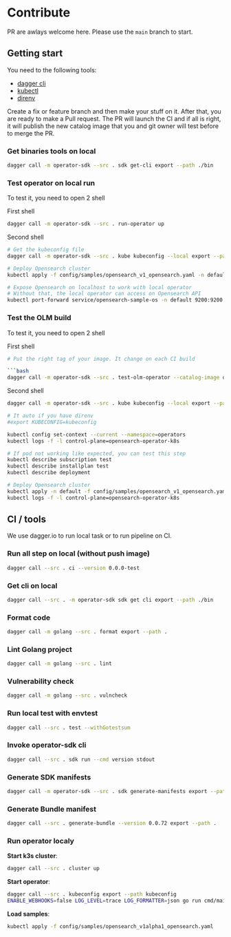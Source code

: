 # Contribute

PR are awlays welcome here. Please use the `main` branch to start.

## Getting start

You need to the following tools:
  - [dagger cli](https://docs.dagger.io/install/)
  - [kubectl](https://kubernetes.io/fr/docs/tasks/tools/install-kubectl/)
  - [direnv](https://direnv.net/)

Create a fix or feature branch and then make your stuff on it.
After that, you are ready to make a Pull request. The PR will launch the CI and if all is right, it will publish the new catalog image that you and git owner will test before to merge the PR.

### Get binaries tools on local

```bash
dagger call -m operator-sdk --src . sdk get-cli export --path ./bin
```

### Test operator on local run
To test it, you need to open 2 shell

First shell
```bash
dagger call -m operator-sdk --src . run-operator up
```

Second shell
```bash
# Get the kubeconfig file
dagger call -m operator-sdk --src . kube kubeconfig --local export --path kubeconfig

# Deploy Opensearch cluster
kubectl apply -f config/samples/opensearch_v1_opensearch.yaml -n default

# Expose Opensearch on localhost to work with local operator
# Without that, the local operator can access on Opensearch API
kubectl port-forward service/opensearch-sample-os -n default 9200:9200
```


### Test the OLM build
To test it, you need to open 2 shell

First shell
```bash
# Put the right tag of your image. It change on each CI build

```bash
dagger call -m operator-sdk --src . test-olm-operator --catalog-image quay.io/webcenter/monitoring-operator-catalog:0.0.1-pr.31 --name monitoring-operator --channel alpha up
```

Second shell
```bash
dagger call -m operator-sdk --src . kube kubeconfig --local export --path kubeconfig

# It auto if you have direnv
#export KUBECONFIG=kubeconfig

kubectl config set-context --current --namespace=operators
kubectl logs -f -l control-plane=opensearch-operator-k8s

# If pod not working like expected, you can test this step
kubectl describe subscription test
kubectl describe installplan test
kubectl describe deployment 

# Deploy Opensearch cluster
kubectl apply -n default -f config/samples/opensearch_v1_opensearch.yaml
kubectl logs -f -l control-plane=opensearch-operator-k8s

```

## CI / tools

We use dagger.io to run local task or to run pipeline on CI.

### Run all step on local (without push image)

```bash
dagger call --src . ci --version 0.0.0-test
```

### Get cli on local

```bash
dagger call --src . -m operator-sdk sdk get cli export --path ./bin
```

### Format code

```bash
dagger call -m golang --src . format export --path .
```

### Lint Golang project

```bash
dagger call -m golang --src . lint
```

### Vulnerability check

```bash
dagger call -m golang --src . vulncheck
```

### Run local test with envtest

```bash
dagger call --src . test --withGotestsum
```

### Invoke operator-sdk cli

```bash
dagger call --src . sdk run --cmd version stdout
```

### Generate SDK manifests

```bash
dagger call -m operator-sdk --src . sdk generate-manifests export --path .
```


### Generate Bundle manifest

```bash
dagger call --src . generate-bundle --version 0.0.72 export --path .
```


### Run operator localy

**Start k3s cluster**:
```bash
dagger call --src . cluster up
```

**Start operator**:
```bash
dagger call --src . kubeconfig export --path kubeconfig
ENABLE_WEBHOOKS=false LOG_LEVEL=trace LOG_FORMATTER=json go run cmd/main.go
```

**Load samples**:
```bash
kubectl apply -f config/samples/opensearch_v1alpha1_opensearch.yaml
```

